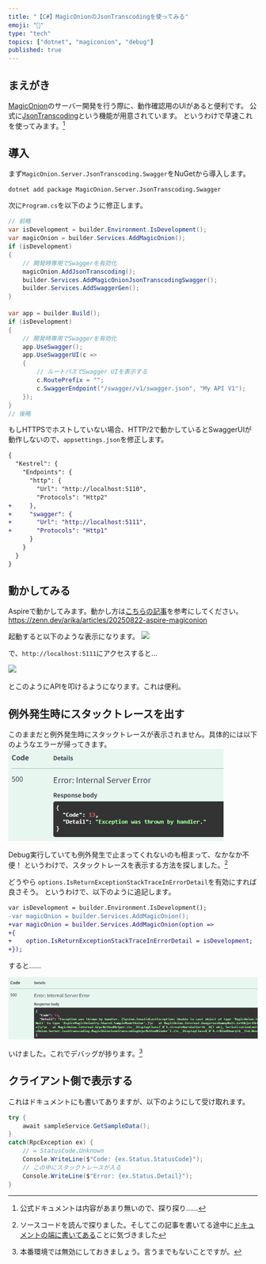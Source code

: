 ```yaml
---
title: "【C#】MagicOnionのJsonTranscodingを使ってみる"
emoji: "🧅"
type: "tech"
topics: ["dotnet", "magiconion", "debug"]
published: true
---
```


## まえがき 
[MagicOnion](https://github.com/Cysharp/MagicOnion)のサーバー開発を行う際に、動作確認用のUIがあると便利です。
公式に[JsonTranscoding](https://cysharp.github.io/MagicOnion/ja/integration/json-transcoding)という機能が用意されています。
というわけで早速これを使ってみます。[^1]

[^1]: 公式ドキュメントは内容があまり無いので、探り探り……

## 導入
まず`MagicOnion.Server.JsonTranscoding.Swagger`をNuGetから導入します。

```
dotnet add package MagicOnion.Server.JsonTranscoding.Swagger
```

次に`Program.cs`を以下のように修正します。

```cs
// 前略
var isDevelopment = builder.Environment.IsDevelopment();
var magicOnion = builder.Services.AddMagicOnion();
if (isDevelopment)
{
    // 開発時専用でSwaggerを有効化
    magicOnion.AddJsonTranscoding();
    builder.Services.AddMagicOnionJsonTranscodingSwagger();
    builder.Services.AddSwaggerGen();
}

var app = builder.Build();
if (isDevelopment)
{
    // 開発時専用でSwaggerを有効化
    app.UseSwagger();
    app.UseSwaggerUI(c =>
    {
        // ルートパスでSwagger UIを表示する
        c.RoutePrefix = "";
        c.SwaggerEndpoint("/swagger/v1/swagger.json", "My API V1");
    });
}
// 後略
```

もしHTTPSでホストしていない場合、HTTP/2で動かしているとSwaggerUIが動作しないので、`appsettings.json`を修正します。

```diff json
{
  "Kestrel": {
    "Endpoints": {
      "http": {
        "Url": "http://localhost:5110",
        "Protocols": "Http2"
+     },
+     "swagger": {
+       "Url": "http://localhost:5111",
+       "Protocols": "Http1"
      }
    }
  }
}
```

## 動かしてみる
Aspireで動かしてみます。動かし方は[こちらの記事](https://zenn.dev/arika/articles/20250822-aspire-magiconion)を参考にしてください。
https://zenn.dev/arika/articles/20250822-aspire-magiconion

起動すると以下のような表示になります。
![](aspire-server-with-swagger.png)

で、`http://localhost:5111`にアクセスすると...

![](aspire-swagger2.png)

とこのようにAPIを叩けるようになります。これは便利。

## 例外発生時にスタックトレースを出す

このままだと例外発生時にスタックトレースが表示されません。具体的には以下のようなエラーが帰ってきます。
![](/images/20250828/swagger-err.png)

Debug実行していても例外発生で止まってくれないのも相まって、なかなか不便！
というわけで、スタックトレースを表示する方法を探しました。[^2]

[^2]: ソースコードを読んで探りました。そしてこの記事を書いてる途中に[ドキュメントの端に書いてある](https://cysharp.github.io/MagicOnion/ja/fundamentals/exceptions-and-status-codes#%E3%82%B5%E3%83%BC%E3%83%90%E3%83%BC%E4%B8%8A%E3%81%A7%E3%81%AE%E6%9C%AA%E5%87%A6%E7%90%86%E3%81%AE%E4%BE%8B%E5%A4%96)ことに気づきました

どうやら `options.IsReturnExceptionStackTraceInErrorDetail`を有効にすれば良さそう。
というわけで、以下のように追記します。

```diff cs
var isDevelopment = builder.Environment.IsDevelopment();
-var magicOnion = builder.Services.AddMagicOnion();
+var magicOnion = builder.Services.AddMagicOnion(option =>
+{
+    option.IsReturnExceptionStackTraceInErrorDetail = isDevelopment;
+});
```

すると……

![](/images/20250828/swagger-err-withtrace.png)

いけました。これでデバッグが捗ります。[^3]

[^3]: 本番環境では無効にしておきましょう。言うまでもないことですが。

## クライアント側で表示する
これはドキュメントにも書いてありますが、以下のようにして受け取れます。

```cs
try {
    await sampleService.GetSampleData();
}
catch(RpcException ex) {
    // = StatusCode.Unknown
    Console.WriteLine($"Code: {ex.Status.StatusCode}");
    // この中にスタックトレースが入る
    Console.WriteLine($"Error: {ex.Status.Detail}");
}
```
